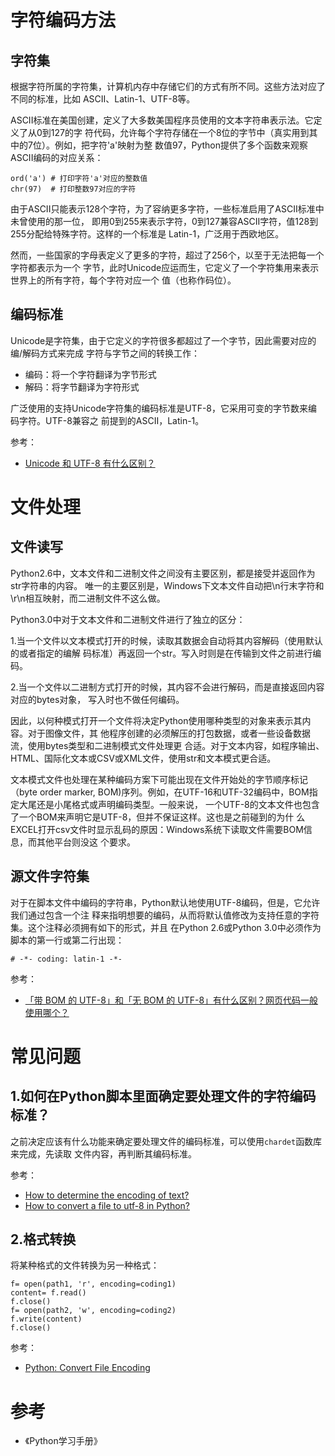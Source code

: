 # 字符编码方法

## 字符集

根据字符所属的字符集，计算机内存中存储它们的方式有所不同。这些方法对应了不同的标准，比如
ASCII、Latin-1、UTF-8等。

ASCII标准在美国创建，定义了大多数美国程序员使用的文本字符串表示法。它定义了从0到127的字
符代码，允许每个字符存储在一个8位的字节中（真实用到其中的7位）。例如，把字符'a'映射为整
数值97，Python提供了多个函数来观察ASCII编码的对应关系：

```
ord('a') # 打印字符'a'对应的整数值
chr(97)  # 打印整数97对应的字符
```

由于ASCII只能表示128个字符，为了容纳更多字符，一些标准启用了ASCII标准中未曾使用的那一位，
即用0到255来表示字符，0到127兼容ASCII字符，值128到255分配给特殊字符。这样的一个标准是
Latin-1，广泛用于西欧地区。

然而，一些国家的字母表定义了更多的字符，超过了256个，以至于无法把每一个字符都表示为一个
字节，此时Unicode应运而生，它定义了一个字符集用来表示世界上的所有字符，每个字符对应一个
值（也称作码位）。

## 编码标准

Unicode是字符集，由于它定义的字符很多都超过了一个字节，因此需要对应的编/解码方式来完成
字符与字节之间的转换工作：

- 编码：将一个字符翻译为字节形式
- 解码：将字节翻译为字符形式

广泛使用的支持Unicode字符集的编码标准是UTF-8，它采用可变的字节数来编码字符。UTF-8兼容之
前提到的ASCII，Latin-1。

参考：

- [Unicode 和 UTF-8 有什么区别？](https://www.zhihu.com/question/23374078)

# 文件处理

## 文件读写

Python2.6中，文本文件和二进制文件之间没有主要区别，都是接受并返回作为str字符串的内容。
唯一的主要区别是，Windows下文本文件自动把\n行末字符和\r\n相互映射，而二进制文件不这么做。

Python3.0中对于文本文件和二进制文件进行了独立的区分：

1.当一个文件以文本模式打开的时候，读取其数据会自动将其内容解码（使用默认的或者指定的编解
码标准）再返回一个str。写入时则是在传输到文件之前进行编码。

2.当一个文件以二进制方式打开的时候，其内容不会进行解码，而是直接返回内容对应的bytes对象，
写入时也不做任何编码。

因此，以何种模式打开一个文件将决定Python使用哪种类型的对象来表示其内容。对于图像文件，其
他程序创建的必须解压的打包数据，或者一些设备数据流，使用bytes类型和二进制模式文件处理更
合适。对于文本内容，如程序输出、HTML、国际化文本或CSV或XML文件，使用str和文本模式更合适。

文本模式文件也处理在某种编码方案下可能出现在文件开始处的字节顺序标记（byte order marker,
BOM)序列。例如，在UTF-16和UTF-32编码中，BOM指定大尾还是小尾格式或声明编码类型。一般来说，
一个UTF-8的文本文件也包含了一个BOM来声明它是UTF-8，但并不保证这样。这也是之前碰到的为什
么EXCEL打开csv文件时显示乱码的原因：Windows系统下读取文件需要BOM信息，而其他平台则没这
个要求。

## 源文件字符集

对于在脚本文件中编码的字符串，Python默认地使用UTF-8编码，但是，它允许我们通过包含一个注
释来指明想要的编码，从而将默认值修改为支持任意的字符集。这个注释必须拥有如下的形式，并且
在Python 2.6或Python 3.0中必须作为脚本的第一行或第二行出现：

`# -*- coding: latin-1 -*-`

参考：  

- [「带 BOM 的 UTF-8」和「无 BOM 的 UTF-8」有什么区别？网页代码一般使用哪个？](https://www.zhihu.com/question/20167122)

# 常见问题

## 1.如何在Python脚本里面确定要处理文件的字符编码标准？

之前决定应该有什么功能来确定要处理文件的编码标准，可以使用`chardet`函数库来完成，先读取
文件内容，再判断其编码标准。

参考：

- [How to determine the encoding of text?](https://stackoverflow.com/questions/436220/how-to-determine-the-encoding-of-text)
- [How to convert a file to utf-8 in Python?](https://stackoverflow.com/questions/191359/how-to-convert-a-file-to-utf-8-in-python)

## 2.格式转换

将某种格式的文件转换为另一种格式：

```
f= open(path1, 'r', encoding=coding1)
content= f.read()
f.close()
f= open(path2, 'w', encoding=coding2)
f.write(content)
f.close()
```

参考：

- [Python: Convert File Encoding](http://xahlee.info/python/charset_encoding.html)

# 参考

- 《Python学习手册》
